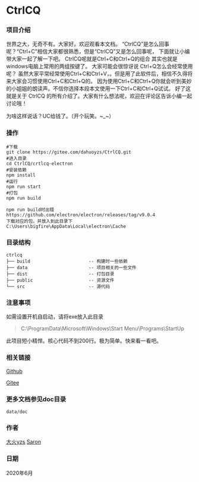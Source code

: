 



# CtrlCQ



### 项目介绍

世界之大，无奇不有。大家好。欢迎观看本文档。
“CtrlCQ”是怎么回事呢？“Ctrl+C”相信大家都很熟悉，但是“CtrlCQ”又是怎么回事呢，
下面就让小编带大家一起了解一下吧。
CtrlCQ呢就是Ctrl+C和Ctrl+Q的组合 其实也就是 windows电脑上常用的两组按键了。
大家可能会很惊讶说 Ctrl+Q怎么会经常使用呢？
虽然大家平常经常使用Ctrl+C和Ctrl+V，。但是用了此软件后，相信不久得将来大家会习惯使用Ctrl+C和Ctrl+Q的。
因为使用Ctrl+C和Ctrl+Q你就会听到美妙的小姐姐的朗读声。不信你选择本段本文使用一下Ctrl+C和Ctrl+Q试试。
好了这就是关于 CtrlCQ  的所有介绍了。大家有什么想法呢，欢迎在评论区告诉小编一起讨论哦！

为啥这样说话？UC给钱了。（开个玩笑。~_~）



### 操作

```shell
#下载
git clone https://gitee.com/dahuoyzs/CtrlCQ.git
#进入目录
cd CtrlCQ/crtlcq-electron
#安装依赖
npm install
#运行
npm run start
#打包
npm run build
```

```
npm run build时出错
https://github.com/electron/electron/releases/tag/v9.0.4
下载对应的包，并放入到此目录下
C:\Users\bigfire\AppData\Local\electron\Cache
```

### 目录结构

```
ctrlcq
├── build                      -- 构建时一些依赖
├── data                  	   -- 项目相关的一些文件
├── dist                       -- 打包目录
├── public                     -- 资源文件
└── src                        -- 源代码
```



### 注意事项

如需设置开机自启动，请将exe放入此目录

> C:\ProgramData\Microsoft\Windows\Start Menu\Programs\StartUp

此项目短小精悍。核心代码不到200行。极为简单。快来看一看吧。

### 相关链接

[Github](https://github.com/dahuoyzs/CtrlCQ)

[Gitee](https://gitee.com/dahuoyzs/CtrlCQ)



### 更多文档参见doc目录

```
data/doc
```



### 作者
[大火yzs](https://gitee.com/dahuoyzs)
[Saron](https://gitee.com/Saron123_admin)




### 日期

2020年6月













